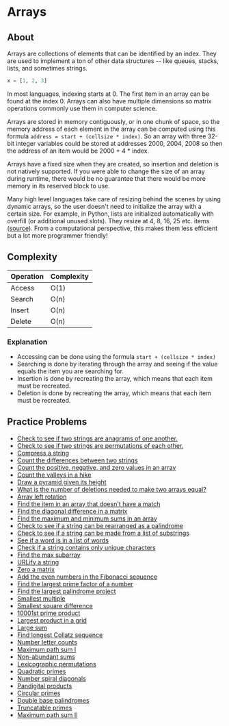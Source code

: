 # Arrays

## About
Arrays are collections of elements that can be identified by an index. They are used to implement a ton of other data structures -- like queues, stacks, lists, and sometimes strings.

```python
x = [1, 2, 3]
```

In most languages, indexing starts at 0. The first item in an array can be found at the index 0. Arrays can also have multiple dimensions so matrix operations commonly use them in computer science.

Arrays are stored in memory contiguously, or in one chunk of space, so the memory address of each element in the array can be computed using this formula `address = start + (cellsize * index)`. So an array with three 32-bit integer variables could be stored at addresses 2000, 2004, 2008 so then the address of an item would be 2000 + 4 * index.

Arrays have a fixed size when they are created, so insertion and deletion is not natively supported. If you were able to change the size of an array during runtime, there would be no guarantee that there would be more memory in its reserved block to use.

Many high level languages take care of resizing behind the scenes by using dynamic arrays, so the user doesn't need to initialize the array with a certain size. For example, in Python, lists are initialized automatically with overfill (or additional unused slots). They resize at 4, 8, 16, 25 etc. items ([source](https://www.laurentluce.com/posts/python-list-implementation/)). From a computational perspective, this makes them less efficient but a lot more programmer friendly!


## Complexity

|Operation|Complexity|
|---------|----------|
|Access   |O(1)      |
|Search   |O(n)      |
|Insert   |O(n)      |
|Delete   |O(n)      | 

### Explanation
* Accessing can be done using the formula `start + (cellsize * index)`
* Searching is done by iterating through the array and seeing if the value equals the item you are searching for.
* Insertion is done by recreating the array, which means that each item must be recreated.
* Deletion is done by recreating the array, which means that each item must be recreated.


## Practice Problems
* [Check to see if two strings are anagrams of one another.](https://www.udemy.com/python-for-data-structures-algorithms-and-interviews/learn/v4/overview)
* [Check to see if two strings are permutations of each other.](https://www.amazon.com/Cracking-Coding-Interview-Programming-Questions/dp/098478280X)
* [Compress a string](https://www.amazon.com/Cracking-Coding-Interview-Programming-Questions/dp/098478280X)
* [Count the differences between two strings](https://www.hackerrank.com/challenges/ctci-making-anagrams)
* [Count the positive, negative, and zero values in an array](https://www.hackerrank.com/challenges/plus-minus?h_r=next-challenge&h_v=zen)
* [Count the valleys in a hike](https://www.hackerrank.com/challenges/counting-valleys)
* [Draw a pyramid given its height](https://www.hackerrank.com/challenges/staircase?h_r=next-challenge&h_v=zen)
* [What is the number of deletions needed to make two arrays equal?](https://www.hackerrank.com/challenges/equality-in-a-array)
* [Array left rotation](https://www.hackerrank.com/challenges/ctci-array-left-rotation)
* [Find the item in an array that doesn't have a match](https://www.hackerrank.com/challenges/ctci-lonely-integer)
* [Find the diagonal difference in a matrix](https://www.hackerrank.com/challenges/diagonal-difference)
* [Find the maximum and minimum sums in an array](https://www.hackerrank.com/challenges/mini-max-sum/submissions/code/42826333)
* [Check to see if a string can be rearranged as a palindrome](https://www.amazon.com/Cracking-Coding-Interview-Programming-Questions/dp/098478280X)
* [Check to see if a string can be made from a list of substrings](https://www.hackerrank.com/challenges/password-cracker)
* [See if a word is in a list of words](https://www.hackerrank.com/challenges/ctci-ransom-note)
* [Check if a string contains only unique characters](https://www.amazon.com/Cracking-Coding-Interview-Programming-Questions/dp/098478280X)
* [Find the max subarray](https://www.amazon.com/Cracking-Coding-Interview-Programming-Questions/dp/098478280X)
* [URLify a string](https://www.amazon.com/Cracking-Coding-Interview-Programming-Questions/dp/098478280X)
* [Zero a matrix](https://www.amazon.com/Cracking-Coding-Interview-Programming-Questions/dp/098478280X)
* [Add the even numbers in the Fibonacci sequence](https://projecteuler.net/problem=2)
* [Find the largest prime factor of a number](https://projecteuler.net/problem=3)
* [Find the largest palindrome project](https://projecteuler.net/problem=4)
* [Smallest multiple](https://projecteuler.net/problem=5)
* [Smallest square difference](https://projecteuler.net/problem=6)
* [10001st prime product](https://projecteuler.net/problem=8)
* [Largest product in a grid](https://projecteuler.net/problem=11)
* [Large sum](https://projecteuler.net/problem=13)
* [Find longest Collatz sequence](https://projecteuler.net/problem=14)
* [Number letter counts](https://projecteuler.net/problem=17)
* [Maximum path sum I](https://projecteuler.net/problem=18)
* [Non-abundant sums](https://projecteuler.net/problem=23)
* [Lexicographic permutations](https://projecteuler.net/problem=24)
* [Quadratic primes](https://projecteuler.net/problem=27)
* [Number spiral diagonals](https://projecteuler.net/problem=28)
* [Pandigital products](https://projecteuler.net/problem=32)
* [Circular primes](https://projecteuler.net/problem=34)
* [Double base palindromes](https://projecteuler.net/problem=36)
* [Truncatable primes](https://projecteuler.net/problem=37)
* [Maximum path sum II](https://projecteuler.net/problem=67)
